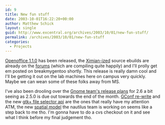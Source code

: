 ```yaml
---
id: 9
title: New fun stuff
date: 2003-10-01T16:22:20+00:00
author: Matthew Schick
layout: single
guid: http://www.excentral.org/archives/2003/10/01/new-fun-stuff/
permalink: /archives/2003/10/01/new-fun-stuff
categories:
  - Projects
---
```

[Openoffice 1.1.0](http://www.openoffice.org/about_us/1.1press_releaseb.html)
has been released, the
[Ximian-ized](http://www.ximian.com/products/desktop/features.html#openoffice)
source ebuilds are already on the
[forums](http://forums.gentoo.org/viewtopic.php?t=92757) (which are
compiling quite happily) and I'll prolly get em posted on breakmygentoo shortly.
This release is really damn cool and I'll be getting it out on the lab machines
here on campus very quickly.  Maybe we can wean some of these folks away from
MS.

I've also been drooling over the [Gnome team's release
plans](http://www.gnome.org/start/2.5/) for 2.6 a bit seeing as 2.5.0 is due out
towards the
end of the month.  [GConf
re-write](http://lists.gnome.org/archives/desktop-devel-list/2003-September/msg00826.html)
and the new [gtk+ file selector
api](http://lists.gnome.org/archives/desktop-devel-list/2003-September/msg00015.html)
are the ones that really have my attention ATM, the new [spatial
model](http://lists.gnome.org/archives/desktop-devel-list/2003-September/msg00446.html)
the nautilus team is working on seems like a step back to me tho.  I'm
gonna have to do a cvs checkout on it and see what I think before my final
judgement tho.
